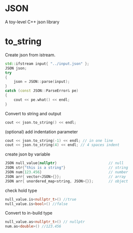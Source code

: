 # JSON

A toy-level C++ json library

# to_string

Create json from istream.

``` cpp
std::ifstream input{ "../input.json" };
JSON json;
try
{
    json = JSON::parse(input);
}
catch (const JSON::ParseError& pe)
{
    cout << pe.what() << endl;
}
```

Convert to string and output

``` cpp
cout << json.to_string() << endl;
```

(optional) add indentation parameter

``` cpp
cout << json.to_string(-1) << endl; // in one line
cout << json.to_string(4) << endl; // 4 spaces indent
```

create json by variable

``` cpp
JSON null_value{nullptr}                        // null
JSON str{"this is a string"}                    // string
JSON num{123.456}                               // number
JSON arr{ vector<JSON>{}};                      // array
JSON arr{ unordered_map<string, JSON>{}};       // object
```

check hold type

```cpp
null_value.is<nullptr_t>() //true
null_value.is<bool>() //false
```

Convert to in-build type

```cpp
null_value.as<nullptr_t>() // nullptr
num.as<double>() //123.456
```

